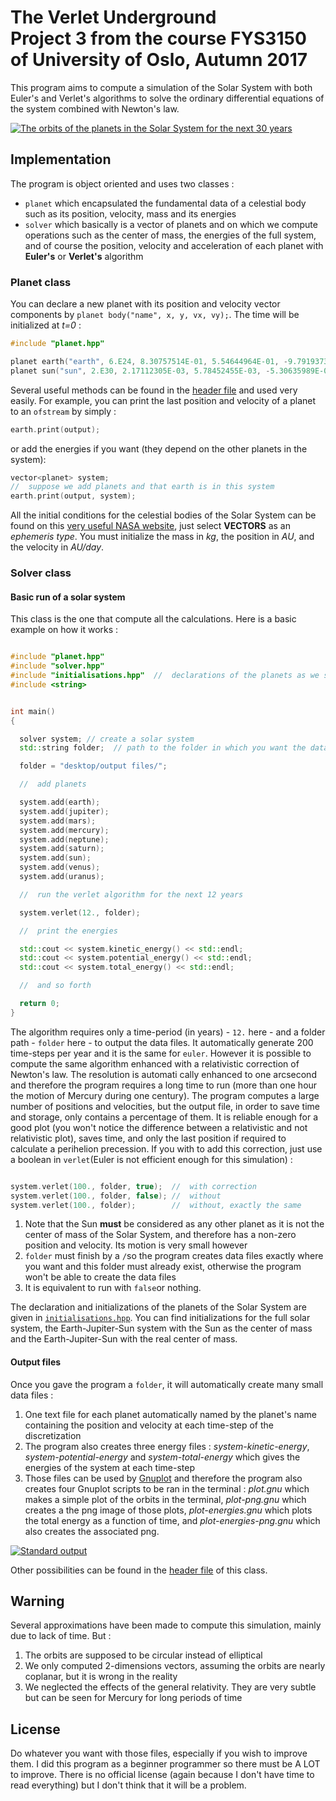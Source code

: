 # The Verlet Underground <br> Project 3 from the course FYS3150 of University of Oslo, Autumn 2017


This program aims to compute a simulation of the Solar System with both Euler's and Verlet's algorithms to solve the ordinary differential equations of the system combined with Newton's law.

[![The orbits of the planets in the Solar System for the next 30 years](https://s1.postimg.org/9kfx39w6lr/plot.png)](https://postimg.org/image/4xua2kxmy3/)

## Implementation

The program is object oriented and uses two classes :
- `planet` which encapsulated the fundamental data of a celestial body such as its position, velocity, mass and its energies
- `solver` which basically is a vector of planets and on which we compute operations such as the center of mass, the energies of the full system, and of course the position, velocity and acceleration of each planet with **Euler's** or **Verlet's** algorithm

### Planet class

You can declare a new planet with its position and velocity vector components by `planet body("name", x, y, vx, vy);`. The time will be initialized at *t=0* :

```cpp
#include "planet.hpp"

planet earth("earth", 6.E24, 8.30757514E-01, 5.54644964E-01, -9.79193739E-03, 1.42820162E-02);
planet sun("sun", 2.E30, 2.17112305E-03, 5.78452455E-03, -5.30635989E-06, 5.44444408E-06);
```

Several useful methods can be found in the [header file](https://github.com/kryzar/Perseids/blob/master/Program/Program/classes/solver.hpp) and used very easily. For example, you can print the last position and velocity of a planet to an `ofstream` by simply :

```cpp
earth.print(output);
```

or add the energies if you want (they depend on the other planets in the system):

```cpp
vector<planet> system;
//  suppose we add planets and that earth is in this system
earth.print(output, system);
```

All the initial conditions for the celestial bodies of the Solar System can be found on this [very useful NASA website](https://ssd.jpl.nasa.gov/horizons.cgi#top), just select **VECTORS** as an *ephemeris type*. You must initialize the mass in *kg*, the position in *AU*, and the velocity in *AU/day*.


### Solver class
#### Basic run of a solar system

This class is the one that compute all the calculations. Here is a basic example on how it works :

```cpp

#include "planet.hpp"
#include "solver.hpp"
#include "initialisations.hpp"  //  declarations of the planets as we seen above
#include <string>


int main()
{

  solver system; // create a solar system
  std::string folder;  // path to the folder in which you want the data files

  folder = "desktop/output files/";

  //  add planets

  system.add(earth);
  system.add(jupiter);
  system.add(mars);
  system.add(mercury);
  system.add(neptune);
  system.add(saturn);
  system.add(sun);
  system.add(venus);
  system.add(uranus);

  //  run the verlet algorithm for the next 12 years

  system.verlet(12., folder);

  //  print the energies

  std::cout << system.kinetic_energy() << std::endl;
  std::cout << system.potential_energy() << std::endl;
  std::cout << system.total_energy() << std::endl;

  //  and so forth

  return 0;
}

```

The algorithm requires only a time-period (in years) - `12.` here - and a folder path - `folder` here - to output the data files. It automatically generate 200 time-steps per year and it is the same for `euler`.
However it is possible to compute the same algorithm enhanced with a relativistic correction of Newton's law. The resolution is automati cally enhanced to one arcsecond and therefore the program requires a long time to run (more than one hour the motion of Mercury during one century). The program computes a large number of positions and velocities, but the output file, in order to save time and storage, only contains a percentage of them. It is reliable enough for a good plot (you won't notice the difference between a relativistic and not relativistic plot), saves time, and only the last position if required to calculate a perihelion precession. If you with to add this correction, just use a boolean in `verlet`(Euler is not efficient enough for this simulation) :

```cpp

system.verlet(100., folder, true);  //  with correction
system.verlet(100., folder, false); //  without
system.verlet(100., folder);        //  without, exactly the same

```

1. Note that the Sun **must** be considered as any other planet as it is not the center of mass of the Solar System, and therefore has a non-zero position and velocity. Its motion is very small however
2. `folder` must finish by a `/`so the program creates data files exactly where you want and this folder must already exist, otherwise the program won't be able to create the data files
3. It is equivalent to run with `false`or nothing.

The declaration and initializations of the planets of the Solar System are given in [`initialisations.hpp`](https://github.com/kryzar/Perseids/blob/master/Program/Program/initialisations.hpp). You can find initializations for the full solar system, the Earth-Jupiter-Sun system with the Sun as the center of mass and the Earth-Jupiter-Sun with the real center of mass.



#### Output files

Once you gave the program a `folder`, it will automatically create many small data files :

1. One text file for each planet automatically named by the planet's name containing the position and velocity at each time-step of the discretization
2. The program also creates three energy files : *system-kinetic-energy*, *system-potential-energy* and *system-total-energy* which gives the energies of the system at each time-step
3. Those files can be used by [Gnuplot](http://gnuplot.sourceforge.net) and therefore the program also creates four Gnuplot scripts to be ran in the terminal : *plot.gnu* which makes a simple plot of the orbits in the terminal, *plot-png.gnu* which creates a the png image of those plots, *plot-energies.gnu* which plots the total energy as a function of time, and *plot-energies-png.gnu* which also creates the associated png.

[![Standard output](https://s1.postimg.org/7i76ih4x4v/Capture_d_cran_2017-10-27_12.12.43.jpg)](https://postimg.org/image/108yp5txvf/)

Other possibilities can be found in the [header file](https://github.com/kryzar/Perseids/blob/master/Program/Program/classes/solver.hpp) of this class.

## Warning

Several approximations have been made to compute this simulation, mainly due to lack of time. But :
1. The orbits are supposed to be circular instead of elliptical
2. We only computed 2-dimensions vectors, assuming the orbits are nearly coplanar, but it is wrong in the reality
3. We neglected the effects of the general relativity. They are very subtle but can be seen for Mercury for long periods of time

## License

Do whatever you want with those files, especially if you wish to improve them. I did this program as a beginner programmer so there must be A LOT to improve. There is no official license (again because I don't have time to read everything) but I don't think that it will be a problem.
